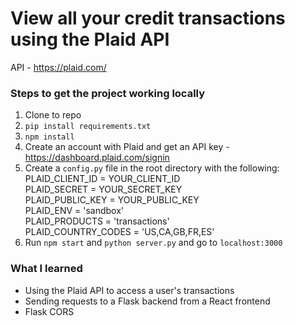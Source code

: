 # View all your credit transactions using the Plaid API #
API - https://plaid.com/

### Steps to get the project working locally ###
1. Clone to repo
2. `pip install requirements.txt`
3. `npm install`
4. Create an account with Plaid and get an API key - https://dashboard.plaid.com/signin
5. Create a `config.py` file in the root directory with the following:</br>
    PLAID_CLIENT_ID = YOUR_CLIENT_ID </br>
    PLAID_SECRET = YOUR_SECRET_KEY </br>
    PLAID_PUBLIC_KEY = YOUR_PUBLIC_KEY </br>
    PLAID_ENV = 'sandbox' </br>
    PLAID_PRODUCTS = 'transactions' </br>
    PLAID_COUNTRY_CODES = 'US,CA,GB,FR,ES' </br>
6. Run `npm start` and `python server.py` and go to `localhost:3000`

### What I learned ###
- Using the Plaid API to access a user's transactions
- Sending requests to a Flask backend from a React frontend
- Flask CORS
